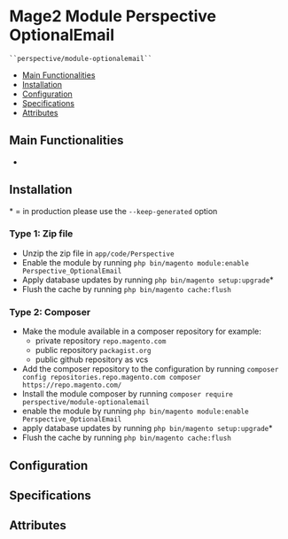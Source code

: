 # Mage2 Module Perspective OptionalEmail

    ``perspective/module-optionalemail``

 - [Main Functionalities](#markdown-header-main-functionalities)
 - [Installation](#markdown-header-installation)
 - [Configuration](#markdown-header-configuration)
 - [Specifications](#markdown-header-specifications)
 - [Attributes](#markdown-header-attributes)


## Main Functionalities
-

## Installation
\* = in production please use the `--keep-generated` option

### Type 1: Zip file

 - Unzip the zip file in `app/code/Perspective`
 - Enable the module by running `php bin/magento module:enable Perspective_OptionalEmail`
 - Apply database updates by running `php bin/magento setup:upgrade`\*
 - Flush the cache by running `php bin/magento cache:flush`

### Type 2: Composer

 - Make the module available in a composer repository for example:
    - private repository `repo.magento.com`
    - public repository `packagist.org`
    - public github repository as vcs
 - Add the composer repository to the configuration by running `composer config repositories.repo.magento.com composer https://repo.magento.com/`
 - Install the module composer by running `composer require perspective/module-optionalemail`
 - enable the module by running `php bin/magento module:enable Perspective_OptionalEmail`
 - apply database updates by running `php bin/magento setup:upgrade`\*
 - Flush the cache by running `php bin/magento cache:flush`


## Configuration




## Specifications




## Attributes




